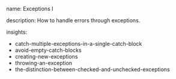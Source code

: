 name: Exceptions I

description: How to handle errors through exceptions.

insights:
  - catch-multiple-exceptions-in-a-single-catch-block
  - avoid-empty-catch-blocks
  - creating-new-exceptions
  - throwing-an-exception
  - the-distinction-between-checked-and-unchecked-exceptions
 